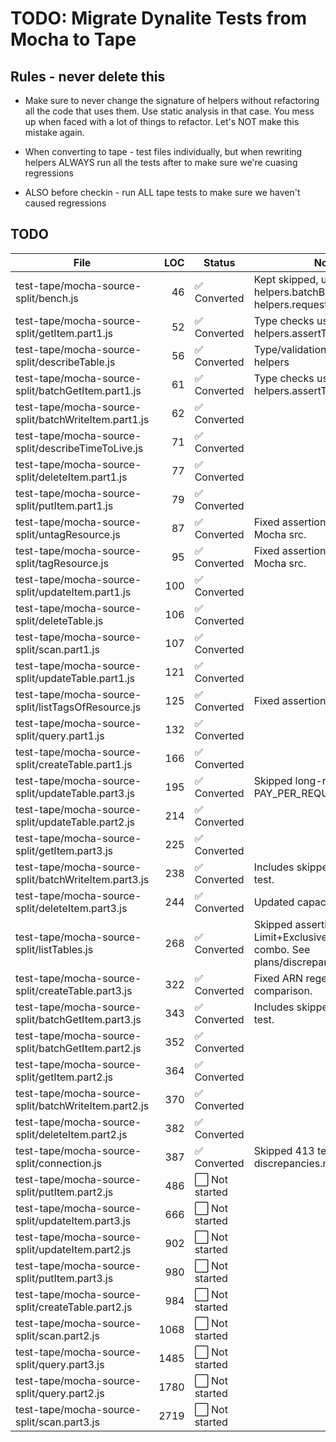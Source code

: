 # TODO: Migrate Dynalite Tests from Mocha to Tape

## Rules - never delete this

- Make sure to never change the signature of helpers without refactoring all the code that uses them. Use static analysis in that case. You mess up when faced with a lot of things to refactor. Let's NOT make this mistake again.

- When converting to tape - test files individually, but when rewriting helpers ALWAYS run all the tests after to make sure we're cuasing regressions

- ALSO before checkin - run ALL tape tests to make sure we haven't caused regressions 

## TODO

| File                                | LOC  | Status      | Notes                                     |
|-------------------------------------|-----:|-------------|-------------------------------------------|
| test-tape/mocha-source-split/bench.js | 46   | ✅ Converted | Kept skipped, uses helpers.batchBulkPut, helpers.request |
| test-tape/mocha-source-split/getItem.part1.js | 52   | ✅ Converted | Type checks using helpers.assertType |
| test-tape/mocha-source-split/describeTable.js | 56   | ✅ Converted | Type/validation checks using helpers |
| test-tape/mocha-source-split/batchGetItem.part1.js | 61   | ✅ Converted | Type checks using helpers.assertType |
| test-tape/mocha-source-split/batchWriteItem.part1.js | 62   | ✅ Converted |                                           |
| test-tape/mocha-source-split/describeTimeToLive.js | 71   | ✅ Converted |                                           |
| test-tape/mocha-source-split/deleteItem.part1.js | 77   | ✅ Converted |                                           |
| test-tape/mocha-source-split/putItem.part1.js | 79   | ✅ Converted |                                           |
| test-tape/mocha-source-split/untagResource.js | 87   | ✅ Converted | Fixed assertion discrepancy vs Mocha src. |
| test-tape/mocha-source-split/tagResource.js | 95   | ✅ Converted | Fixed assertion discrepancy vs Mocha src. |
| test-tape/mocha-source-split/updateItem.part1.js | 100  | ✅ Converted |                                           |
| test-tape/mocha-source-split/deleteTable.js | 106  | ✅ Converted |                                           |
| test-tape/mocha-source-split/scan.part1.js | 107  | ✅ Converted |                                           |
| test-tape/mocha-source-split/updateTable.part1.js | 121  | ✅ Converted |                                           |
| test-tape/mocha-source-split/listTagsOfResource.js | 125  | ✅ Converted | Fixed assertion/ARN issues.            |
| test-tape/mocha-source-split/query.part1.js | 132  | ✅ Converted |                                           |
| test-tape/mocha-source-split/createTable.part1.js | 166  | ✅ Converted |                                           |
| test-tape/mocha-source-split/updateTable.part3.js | 195  | ✅ Converted | Skipped long-running PAY_PER_REQUEST test |
| test-tape/mocha-source-split/updateTable.part2.js | 214  | ✅ Converted |                                           |
| test-tape/mocha-source-split/getItem.part3.js | 225  | ✅ Converted |                                           |
| test-tape/mocha-source-split/batchWriteItem.part3.js | 238  | ✅ Converted | Includes skipped throughput test.        |
| test-tape/mocha-source-split/deleteItem.part3.js | 244  | ✅ Converted | Updated capacity expectation.            |
| test-tape/mocha-source-split/listTables.js | 268  | ✅ Converted | Skipped assertions for Limit+ExclusiveStartTableName combo. See plans/discrepancies.md |
| test-tape/mocha-source-split/createTable.part3.js | 322  | ✅ Converted | Fixed ARN regex, LSI comparison.        |
| test-tape/mocha-source-split/batchGetItem.part3.js | 343  | ✅ Converted | Includes skipped throughput test.         |
| test-tape/mocha-source-split/batchGetItem.part2.js | 352  | ✅ Converted |                                           |
| test-tape/mocha-source-split/getItem.part2.js | 364  | ✅ Converted |                                           |
| test-tape/mocha-source-split/batchWriteItem.part2.js | 370  | ✅ Converted |                                           |
| test-tape/mocha-source-split/deleteItem.part2.js | 382  | ✅ Converted |                                           |
| test-tape/mocha-source-split/connection.js | 387  | ✅ Converted | Skipped 413 test, see discrepancies.md     |
| test-tape/mocha-source-split/putItem.part2.js | 486  | ⬜ Not started |                                           |
| test-tape/mocha-source-split/updateItem.part3.js | 666  | ⬜ Not started |                                           |
| test-tape/mocha-source-split/updateItem.part2.js | 902  | ⬜ Not started |                                           |
| test-tape/mocha-source-split/putItem.part3.js | 980  | ⬜ Not started |                                           |
| test-tape/mocha-source-split/createTable.part2.js | 984  | ⬜ Not started |                                           |
| test-tape/mocha-source-split/scan.part2.js | 1068 | ⬜ Not started |                                           |
| test-tape/mocha-source-split/query.part3.js | 1485 | ⬜ Not started |                                           |
| test-tape/mocha-source-split/query.part2.js | 1780 | ⬜ Not started |                                           |
| test-tape/mocha-source-split/scan.part3.js | 2719 | ⬜ Not started |                                           |


